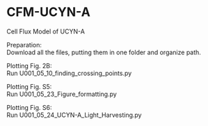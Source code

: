 # CFM-UCYN-A
Cell Flux Model of UCYN-A

Preparation:
<br> Download all the files, putting them in one folder and organize path.

Plotting Fig. 2B:
<br> Run U001_05_10_finding_crossing_points.py

Plotting Fig. S5: 
<br> Run U001_05_23_Figure_formatting.py

Plotting Fig. S6: 
<br> Run U001_05_24_UCYN-A_Light_Harvesting.py
